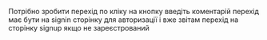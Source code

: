 Потрібно зробити перехід по кліку на кнопку ввeдіть коментарій перехід має бути на signin сторінку для авторизації і вже звітам перехід на сторінку signup якщо не зареєстрований

<?php require './php/Hero-header.php'; ?>
<?php require './php/Design.php'; ?>
<?php require './php/Cpable.php'; ?>
<?php require './php/Luxury.php'; ?>
<?php require './php/Bose-ar.php'; ?>
<?php require './php/Guarantees.php'; ?>
<?php require './php/Brand.php'; ?>
<?php require './php/Reviews.php'; ?>
<?php require './php/FAQ.php'; ?>
<?php require './php/bose-nc.php'; ?>
<?php require './php/Bose-modal.php'; ?>
<?php require './php/Footer.php'; ?>

